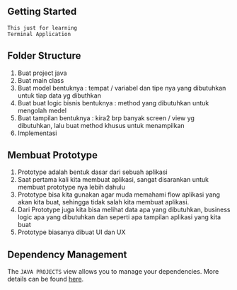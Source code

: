 ## Getting Started

    This just for learning
    Terminal Application


## Folder Structure

1. Buat project java
2. Buat main class
3. Buat model 
    bentuknya : tempat / variabel dan tipe nya yang dibutuhkan untuk tiap data yg dibuthkan
4. Buat buat logic bisnis 
    bentuknya : method yang dibutuhkan untuk mengolah medel
5. Buat tampilan 
    bentuknya : kira2 brp banyak screen / view yg dibutuhkan,
                lalu buat method khusus untuk menampilkan
6. Implementasi

## Membuat Prototype

1. Prototype adalah bentuk dasar dari sebuah aplikasi
2. Saat pertama kali kita membuat aplikasi, sangat disarankan untuk membuat prototype nya lebih dahulu
3. Prototype bisa kita gunakan agar muda memahami flow aplikasi yang akan kita buat, sehingga tidak salah kita membuat aplikasi.
4. Dari Prototype juga kita bisa melihat data apa yang dibutuhkan, business logic apa yang dibutuhkan dan seperti apa tampilan aplikasi yang kita buat
5. Prototype biasanya dibuat UI dan UX



## Dependency Management

The `JAVA PROJECTS` view allows you to manage your dependencies. More details can be found [here](https://github.com/microsoft/vscode-java-dependency#manage-dependencies).
